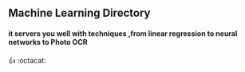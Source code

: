 ## Machine Learning Directory


#### it servers you well with techniques ,from linear regression to neural networks to Photo OCR

:+1: :octacat:
